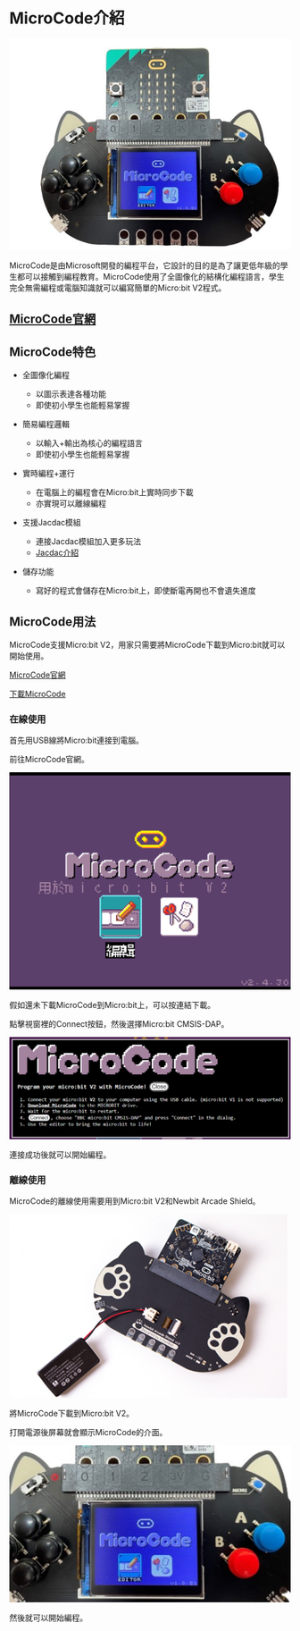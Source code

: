 # MicroCode介紹

![](./images/newbit.png)

MicroCode是由Microsoft開發的編程平台，它設計的目的是為了讓更低年級的學生都可以接觸到編程教育。MicroCode使用了全圖像化的結構化編程語言，學生完全無需編程或電腦知識就可以編寫簡單的Micro:bit V2程式。

## [MicroCode官網](https://microsoft.github.io/microcode/#H4sIAEmiv2MAA32OWwuCMBiG/1JmB3aZIrXhFJmH5V1lwre0AhWdv75PZ9BVVy8PvKe7Zv2tJs/8mNZUvfe0OkBYtah0UY7aQDJ6IEUPkaC7TDMnTAzHhoMAWFGK4cdP//q5chwKyPEZpFw1+CPG/Svmt5Fghe8yZ+aHN3B35sDwSnMPu6aMbS2b5muZWsQ/4Tbght2SpVdMua939rhsnUs2XjLSUfWCQtEucDeaAyMf85b1ohABAAA=)

## MicroCode特色

- 全圖像化編程
    - 以圖示表達各種功能
    - 即使初小學生也能輕易掌握
    
- 簡易編程邏輯
    - 以輸入+輸出為核心的編程語言
    - 即使初小學生也能輕易掌握
    
- 實時編程+運行
    - 在電腦上的編程會在Micro:bit上實時同步下載
    - 亦實現可以離線編程
    
- 支援Jacdac模組
    - 連接Jacdac模組加入更多玩法
    - [Jacdac介紹](https://kittenbothk.readthedocs.io/en/latest/jacdac/index.html)
  
- 儲存功能
    - 寫好的程式會儲存在Micro:bit上，即使斷電再開也不會遺失進度
    
## MicroCode用法

MicroCode支援Micro:bit V2，用家只需要將MicroCode下載到Micro:bit就可以開始使用。

[MicroCode官網](https://microsoft.github.io/microcode/#H4sIAMDPv2MAA32OWwuCMBiG/1JmB3aZIrXhFJmH5V1lwre0AhWdv75PZ9BVVy8PvKe7Zv2tJs/8mNZUvfe0OkBYtah0UY7aQDJ6IEUPkaC7TDMnTAzHhoMAWFGK4cdP//q5chwKyPEZpFw1+CPG/Svmt5Fghe8yZ+aHN3B35sDwSnMPu6aMbS2b5muZWsQ/4Tbght2SpVdMua939rhsnUs2XjLSUfWCQtEucDeaAyMf85b1ohABAAA=)

[下載MicroCode](https://microsoft.github.io/microcode/assets/hex/microcode-zh-hk.hex)

### 在線使用

首先用USB線將Micro:bit連接到電腦。

前往MicroCode官網。

![](./images/microcode1.png)

假如還未下載MicroCode到Micro:bit上，可以按連結下載。

點擊視窗裡的Connect按鈕，然後選擇Micro:bit CMSIS-DAP。

![](./images/microcode2.png)

連接成功後就可以開始編程。

### 離線使用

MicroCode的離線使用需要用到Micro:bit V2和Newbit Arcade Shield。

![](./images/newbit2.png)

將MicroCode下載到Micro:bit V2。

打開電源後屏幕就會顯示MicroCode的介面。

![](./images/newbit3.png)

然後就可以開始編程。
